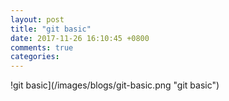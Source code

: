 ```yaml
---
layout: post
title: "git basic"
date: 2017-11-26 16:10:45 +0800
comments: true
categories: 
---
```


!git basic](/images/blogs/git-basic.png "git basic")
